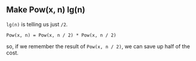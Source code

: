 ## Make Pow(x, n) lg(n)

`lg(n)` is telling us just `/2`.

`Pow(x, n) = Pow(x, n / 2) * Pow(x, n / 2)`

so, if we remember the result of `Pow(x, n / 2)`, we can save up half of the cost.


